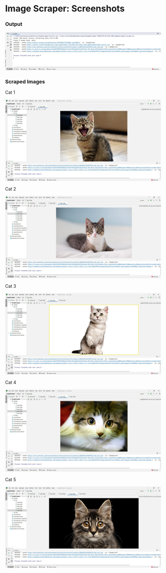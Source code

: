 # Image Scraper: Screenshots

### Output

![Output](output.jpg)

### Scraped Images

Cat 1

![Cat 1](cat1.JPG)


Cat 2

![cat2](cat2.JPG)

Cat 3

![cat3](cat3.JPG)

Cat 4

![cat4](cat4.JPG)

Cat 5

![cat5](cat5.JPG)
